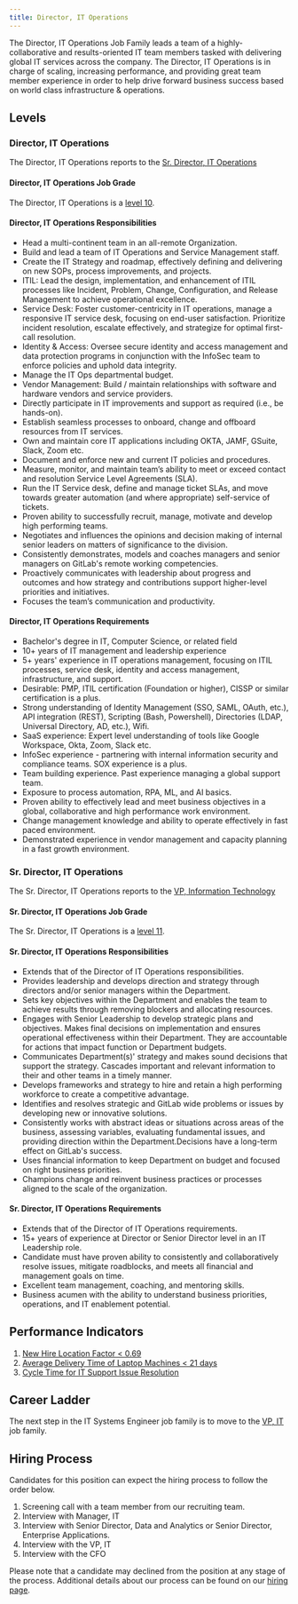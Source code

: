 ```yaml
---
title: Director, IT Operations
---
```


The Director, IT Operations Job Family leads a team of a highly-collaborative and results-oriented IT team members tasked with delivering global IT services across the company. The Director, IT Operations is in charge of scaling, increasing performance, and providing great team member experience in order to help drive forward business success based on world class infrastructure & operations.

## Levels

### Director, IT Operations

The Director, IT Operations reports to the [Sr. Director, IT Operations](/job-families/finance/director-it-operations/#sr-director-it-operations)

#### Director, IT Operations Job Grade

The Director, IT Operations is a [level 10](/handbook/total-rewards/compensation/compensation-calculator/#gitlab-job-grades).

#### Director, IT Operations Responsibilities

- Head a multi-continent team in an all-remote Organization.
- Build and lead a team of IT Operations and Service Management staff.
- Create the IT Strategy and roadmap, effectively defining and delivering on new SOPs, process improvements, and projects.
- ITIL: Lead the design, implementation, and enhancement of ITIL processes like Incident, Problem, Change, Configuration, and Release Management to achieve operational excellence.
- Service Desk: Foster customer-centricity in IT operations, manage a responsive IT service desk, focusing on end-user satisfaction. Prioritize incident resolution, escalate effectively, and strategize for optimal first-call resolution.
- Identity & Access: Oversee secure identity and access management and data protection programs in conjunction with the InfoSec team to enforce policies and uphold data integrity.
- Manage the IT Ops departmental budget.
- Vendor Management: Build / maintain relationships with software and hardware vendors and service providers.
- Directly participate in IT improvements and support as required (i.e., be hands-on).
- Establish seamless processes to onboard, change and offboard resources from IT services.
- Own and maintain core IT applications including OKTA, JAMF, GSuite, Slack, Zoom etc.
- Document and enforce new and current IT policies and procedures.
- Measure, monitor, and maintain team’s ability to meet or exceed contact and resolution Service Level Agreements (SLA).
- Run the IT Service desk, define and manage ticket SLAs, and move towards greater automation (and where appropriate) self-service of tickets.
- Proven ability to successfully recruit, manage, motivate and develop high performing teams.
- Negotiates and influences the opinions and decision making of internal senior leaders on matters of significance to the division.
- Consistently demonstrates, models and coaches managers and senior managers on GitLab's remote working competencies.
- Proactively communicates with leadership about progress and outcomes and how strategy and contributions support higher-level priorities and initiatives.
- Focuses the team’s communication and productivity.

#### Director, IT Operations Requirements

- Bachelor's degree in IT, Computer Science, or related field
- 10+ years of IT management and leadership experience
- 5+ years' experience in IT operations management, focusing on ITIL processes, service desk, identity and access management, infrastructure, and support.
- Desirable: PMP, ITIL certification (Foundation or higher), CISSP or similar certification is a plus.
- Strong understanding of Identity Management (SSO, SAML, OAuth, etc.), API integration (REST), Scripting (Bash, Powershell), Directories (LDAP, Universal Directory, AD, etc.), Wifi.
- SaaS experience: Expert level understanding of tools like Google Workspace, Okta, Zoom, Slack etc.
- InfoSec experience - partnering with internal information security and compliance teams. SOX experience is a plus.
- Team building experience. Past experience managing a global support team.
- Exposure to process automation, RPA, ML, and AI basics.
- Proven ability to effectively lead and meet business objectives in a global, collaborative and high performance work environment.
- Change management knowledge and ability to operate effectively in fast paced environment.
- Demonstrated experience in vendor management and capacity planning in a fast growth environment.

### Sr. Director, IT Operations

The Sr. Director, IT Operations reports to the [VP, Information Technology](/job-families/finance/vp-information-technology/)

#### Sr. Director, IT Operations Job Grade

The Sr. Director, IT Operations is a [level 11](/handbook/total-rewards/compensation/compensation-calculator/#gitlab-job-grades).

#### Sr. Director, IT Operations Responsibilities

- Extends that of the Director of IT Operations responsibilities.
- Provides leadership and develops direction and strategy through directors and/or senior managers within the Department.
- Sets key objectives within the Department and enables the team to achieve results through removing blockers and allocating resources.
- Engages with Senior Leadership to develop strategic plans and objectives. Makes final decisions on implementation and ensures operational effectiveness within their Department. They are accountable for actions that impact function or Department budgets.
- Communicates Department(s)' strategy and makes sound decisions that support the strategy. Cascades important and relevant information to their and other teams in a timely manner.
- Develops frameworks and strategy to hire and retain a high performing workforce to create a competitive advantage.
- Identifies and resolves strategic and GitLab wide problems or issues by developing new or innovative solutions.
- Consistently works with abstract ideas or situations across areas of the business, assessing variables, evaluating fundamental issues, and providing direction within the Department.Decisions have a long-term effect on GitLab's success.
- Uses financial information to keep Department on budget and focused on right business priorities.
- Champions change and reinvent business practices or processes aligned to the scale of the organization.

#### Sr. Director, IT Operations Requirements

- Extends that of the Director of IT Operations requirements.
- 15+ years of experience at Director or Senior Director level in an IT Leadership role.
- Candidate must have proven ability to consistently and collaboratively resolve issues, mitigate roadblocks, and meets all financial and management goals on time.
- Excellent team management, coaching, and mentoring skills.
- Business acumen with the ability to understand business priorities, operations, and IT enablement potential.


## Performance Indicators

1. [New Hire Location Factor < 0.69](/handbook/business-technology/metrics/#new-hire-location-factor--069)
1. [Average Delivery Time of Laptop Machines < 21 days](/handbook/business-technology/metrics/#average-delivery-time-of-laptop-machines--21-days)
1. [Cycle Time for IT Support Issue Resolution](/handbook/business-technology/metrics/#cycle-time-for-it-support-issue-resolution)

## Career Ladder

The next step in the IT Systems Engineer job family is to move to the [VP, IT](/job-families/finance/vp-information-technology/) job family.

## Hiring Process

Candidates for this position can expect the hiring process to follow the order below.

1. Screening call with a team member from our recruiting team.
1. Interview with Manager, IT
1. Interview with Senior Director, Data and Analytics or Senior Director, Enterprise Applications.
1. Interview with the VP, IT
1. Interview with the CFO

Please note that a candidate may declined from the position at any stage of the process.
Additional details about our process can be found on our [hiring page](/handbook/hiring/).
